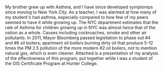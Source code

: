 My brother grew up with Asthma, and I have since developed symptomps since moving to New York City. As a teacher, I was alarmed at how many of my student's had asthma, especially compared to how few of my peers seemed to have it while growing up. The NYC department estimates that the rate of Asthma for children growing up in NYC was almost twice that of the nation as a whole. Causes including cockroaches, smoke and other air pollutants. In 2011, Mayor Bloomberg passed legistlation to phase out #4 and #6 oil boilers; apartment oil boilers burning dirty oil that produce 5-12 times the PM 2.5 pollution of the more modern #2 oil boilers, not to mention natural gas, which is even cleaner. Attached is a presentation of my analysis of the effectiveness of this program, put together while I was a student of the GIS Certificate Program at Hunter College.
